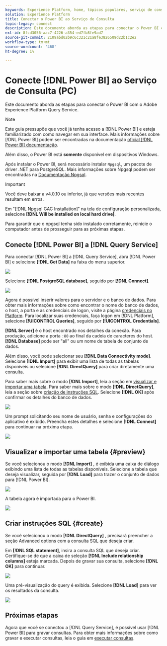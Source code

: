 ```yaml
---
keywords: Experience Platform, home, tópicos populares, serviço de consulta, serviço de consulta, Power BI, power bi, conectar ao serviço de consulta;
solution: Experience Platform
title: Conectar o Power BI ao Serviço de Consulta
topic-legacy: connect
description: Este documento aborda as etapas para conectar o Power BI com o Adobe Experience Platform Query Service.
exl-id: 8fcd3056-aac7-4226-a354-ed7fb8fe9ad7
source-git-commit: 2109abd02b9c6c321c21a8fe3826509d22b1c2e2
workflow-type: tm+mt
source-wordcount: '468'
ht-degree: 1%

---
```


# Conecte [!DNL Power BI] ao Serviço de Consulta (PC)

Este documento aborda as etapas para conectar o Power BI com o Adobe Experience Platform Query Service.

>[!NOTE]
>
> Este guia pressupõe que você já tenha acesso a [!DNL Power BI] e esteja familiarizado com como navegar em sua interface. Mais informações sobre [!DNL Power BI] podem ser encontradas na documentação [oficial [!DNL Power BI] documentação](https://docs.microsoft.com/pt-BR/power-bi/).
>
> Além disso, o Power BI está **somente** disponível em dispositivos Windows.

Após instalar o Power BI, será necessário instalar `Npgsql`, um pacote de driver .NET para PostgreSQL. Mais informações sobre Npgsql podem ser encontradas na [Documentação Npgsql](https://www.npgsql.org/doc/index.html).

>[!IMPORTANT]
>
>Você deve baixar a v4.0.10 ou inferior, já que versões mais recentes resultam em erros.

Em &quot;[!DNL Npgsql GAC Installation]&quot; na tela de configuração personalizada, selecione **[!DNL Will be installed on local hard drive]**.

Para garantir que o npgsql tenha sido instalado corretamente, reinicie o computador antes de prosseguir para as próximas etapas.

## Conecte [!DNL Power BI] a [!DNL Query Service]

Para conectar [!DNL Power BI] a [!DNL Query Service], abra [!DNL Power BI] e selecione **[!DNL Get Data]** na faixa do menu superior.

![](../images/clients/power-bi/open-power-bi.png)

Selecione **[!DNL PostgreSQL database]**, seguido por **[!DNL Connect]**.

![](../images/clients/power-bi/get-data.png)

Agora é possível inserir valores para o servidor e o banco de dados. Para obter mais informações sobre como encontrar o nome do banco de dados, o host, a porta e as credenciais de logon, visite a página [credenciais no Platform](https://platform.adobe.com/query/configuration). Para localizar suas credenciais, faça logon em [!DNL Platform], selecione **[!UICONTROL Queries]**, seguido por **[!UICONTROL Credentials]**.

**[!DNL Server]** é o host encontrado nos detalhes da conexão. Para produção, adicione a porta `:80` ao final da cadeia de caracteres do host. **[!DNL Database]** pode ser &quot;all&quot; ou um nome de tabela de conjunto de dados.

Além disso, você pode selecionar seu **[!DNL Data Connectivity mode]**. Selecione **[!DNL Import]** para exibir uma lista de todas as tabelas disponíveis ou selecione **[!DNL DirectQuery]** para criar diretamente uma consulta.

Para saber mais sobre o modo **[!DNL Import]**, leia a seção em [visualizar e importar uma tabela](#preview). Para saber mais sobre o modo **[!DNL DirectQuery]**, leia a seção sobre [criação de instruções SQL](#create). Selecione **[!DNL OK]** após confirmar os detalhes do banco de dados.

![](../images/clients/power-bi/connectivity-mode.png)

Um prompt solicitando seu nome de usuário, senha e configurações do aplicativo é exibido. Preencha estes detalhes e selecione **[!DNL Connect]** para continuar na próxima etapa.

![](../images/clients/power-bi/import-mode.png)

## Visualizar e importar uma tabela {#preview}

Se você selecionou o modo **[!DNL Import]** , é exibida uma caixa de diálogo exibindo uma lista de todas as tabelas disponíveis. Selecione a tabela que deseja visualizar, seguida por **[!DNL Load]** para trazer o conjunto de dados para [!DNL Power BI].

![](../images/clients/power-bi/preview-table.png)

A tabela agora é importada para o Power BI.

![](../images/clients/power-bi/import-table.png)

## Criar instruções SQL {#create}

Se você selecionou o modo **[!DNL DirectQuery]** , precisará preencher a seção Advanced options com a consulta SQL que deseja criar.

Em **[!DNL SQL statement]**, insira a consulta SQL que deseja criar. Certifique-se de que a caixa de seleção **[!DNL Include relationship columns]** esteja marcada. Depois de gravar sua consulta, selecione **[!DNL OK]** para continuar.

![](../images/clients/power-bi/direct-query-mode.png)

Uma pré-visualização do query é exibida. Selecione **[!DNL Load]** para ver os resultados da consulta.

![](../images/clients/power-bi/preview-direct-query.png)

## Próximas etapas

Agora que você se conectou a [!DNL Query Service], é possível usar [!DNL Power BI] para gravar consultas. Para obter mais informações sobre como gravar e executar consultas, leia o guia em [executar consultas](../best-practices/writing-queries.md).
